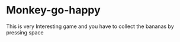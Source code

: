 # Monkey-go-happy
This is very Interesting game and you have to collect the bananas by pressing space

